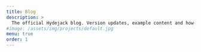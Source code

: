 ```yaml
---
title: Blog
description: >
  The official Hydejack blog. Version updates, example content and how-to guides on how to blog with Jekyll.
#image: /assets/img/projects/default.jpg
menu: true
order: 1
---
```

